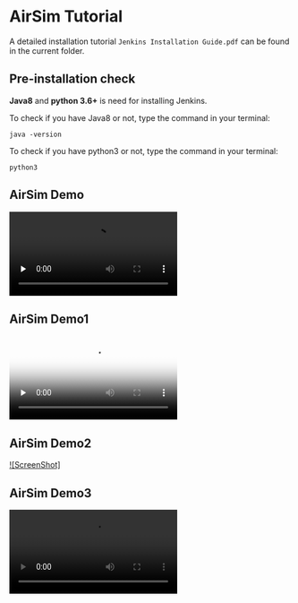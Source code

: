 # AirSim Tutorial
A detailed installation tutorial ```Jenkins Installation Guide.pdf``` can be found in the current folder.
  
## Pre-installation check
**Java8** and **python 3.6+** is need for installing Jenkins. 

To check if you have Java8 or not, type the command in your terminal:
```
java -version
```
To check if you have python3 or not, type the command in your terminal:
```
python3
```


## AirSim Demo
<video id="video" controls="" preload="none" >
<source id="mp4" src="https://github.com/lineojcd/Robotics-Simulations-Optimization/blob/master/AirSim%20tutorial/src/Airsim_demo.mp4">
</video>


## AirSim Demo1
<video id="video" controls="" preload="none" poster="http://media.w3.org/2010/05/sintel/poster.png">
      <source id="mp4" src="https://github.com/lineojcd/Robotics-Simulations-Optimization/blob/master/AirSim%20tutorial/src/Airsim_demo.mp4" type="video/mp4">
      <source id="webm" src="http://media.w3.org/2010/05/sintel/trailer.webm" type="video/webm">
      <source id="ogv" src="http://media.w3.org/2010/05/sintel/trailer.ogv" type="video/ogg">
      <p>Your user agent does not support the HTML5 Video element.</p>
</video>

## AirSim Demo2
[![ScreenShot]](https://drive.google.com/file/d/1iQ9jEQCeTIVgpJEfhpvR_W4Qa_BoZ9J8/view?usp=sharing)

## AirSim Demo3
![AirSim Demo](https://github.com/lineojcd/Robotics-Simulations-Optimization/blob/master/AirSim%20tutorial/src/Airsim_demo.mp4)
